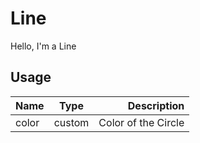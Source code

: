 <!-- 
This is an auto-generated markdown. 
You can change it in "src/atoms/Line.jsx" and run build:docs to update this file.
-->
# Line
Hello, I'm a Line
## Usage
| Name        | Type           | Description  |
| ----------- |:--------------:| ------------:|
|color|custom|Color of the Circle
